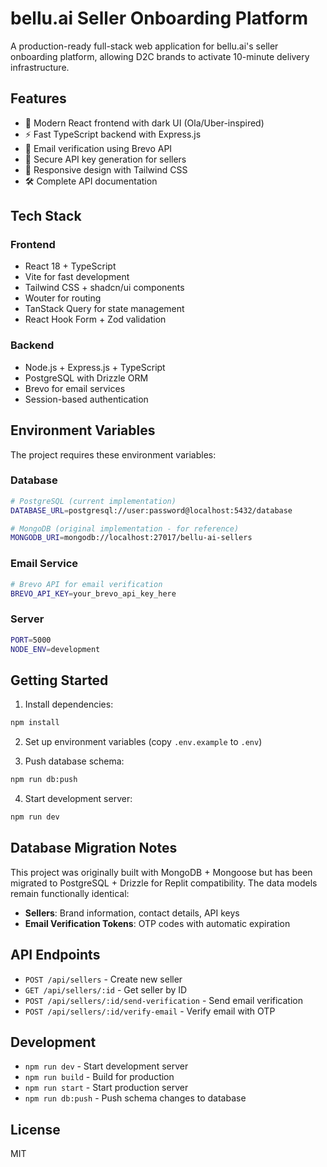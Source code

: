 # bellu.ai Seller Onboarding Platform

A production-ready full-stack web application for bellu.ai's seller onboarding platform, allowing D2C brands to activate 10-minute delivery infrastructure.

## Features

- 🎨 Modern React frontend with dark UI (Ola/Uber-inspired)
- ⚡ Fast TypeScript backend with Express.js
- 📧 Email verification using Brevo API
- 🔐 Secure API key generation for sellers
- 📱 Responsive design with Tailwind CSS
- 🛠️ Complete API documentation

## Tech Stack

### Frontend
- React 18 + TypeScript
- Vite for fast development
- Tailwind CSS + shadcn/ui components
- Wouter for routing
- TanStack Query for state management
- React Hook Form + Zod validation

### Backend
- Node.js + Express.js + TypeScript
- PostgreSQL with Drizzle ORM
- Brevo for email services
- Session-based authentication

## Environment Variables

The project requires these environment variables:

### Database
```bash
# PostgreSQL (current implementation)
DATABASE_URL=postgresql://user:password@localhost:5432/database

# MongoDB (original implementation - for reference)
MONGODB_URI=mongodb://localhost:27017/bellu-ai-sellers
```

### Email Service
```bash
# Brevo API for email verification
BREVO_API_KEY=your_brevo_api_key_here
```

### Server
```bash
PORT=5000
NODE_ENV=development
```

## Getting Started

1. Install dependencies:
```bash
npm install
```

2. Set up environment variables (copy `.env.example` to `.env`)

3. Push database schema:
```bash
npm run db:push
```

4. Start development server:
```bash
npm run dev
```

## Database Migration Notes

This project was originally built with MongoDB + Mongoose but has been migrated to PostgreSQL + Drizzle for Replit compatibility. The data models remain functionally identical:

- **Sellers**: Brand information, contact details, API keys
- **Email Verification Tokens**: OTP codes with automatic expiration

## API Endpoints

- `POST /api/sellers` - Create new seller
- `GET /api/sellers/:id` - Get seller by ID  
- `POST /api/sellers/:id/send-verification` - Send email verification
- `POST /api/sellers/:id/verify-email` - Verify email with OTP

## Development

- `npm run dev` - Start development server
- `npm run build` - Build for production
- `npm run start` - Start production server
- `npm run db:push` - Push schema changes to database

## License

MIT